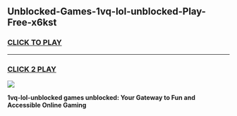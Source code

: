 
## Unblocked-Games-1vq-lol-unblocked-Play-Free-x6kst
<h3>
<a href="https://premium76.site?title=1vq-lol-unblocked&ref=23A">CLICK TO PLAY</a></h3>
<hr>

<h3>
<a href="https://premium76.site?title=1vq-lol-unblocked&ref=23A">CLICK 2 PLAY</a>
  
</h3>

<a href="https://premium76.site?title=1vq-lol-unblocked&ref=23A"><img src="https://clearcache.store/games.png"></a>


**1vq-lol-unblocked games unblocked: Your Gateway to Fun and Accessible Online Gaming**
